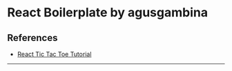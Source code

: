 # React Boilerplate by agusgambina

## References

* [React Tic Tac Toe Tutorial](https://reactjs.org/tutorial/tutorial.html)
---
